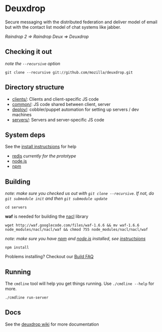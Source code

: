# Deuxdrop

Secure messaging with the distributed federation and deliver model of email but with the contact list model of chat systems like jabber.

_Raindrop 2 => Raindrop Deux => Deuxdrop_

## Checking it out

_note the `--recursive` option_

    git clone --recursive git://github.com/mozilla/deuxdrop.git

## Directory structure

* [clients/](https://github.com/mozilla/deuxdrop/tree/develop/clients): Clients and client-specific JS code
* [common/](https://github.com/mozilla/deuxdrop/tree/develop/common): JS code shared between client, server
* [deploy/](https://github.com/mozilla/deuxdrop/tree/develop/deploy): cobbler/puppet automation for setting up servers / dev machines
* [servers/](https://github.com/mozilla/deuxdrop/tree/develop/servers): Servers and server-specific JS code

## System deps

See the [install instructsions](https://github.com/mozilla/deuxdrop/wiki/Install-Instructions) for help

* [redis](http://redis.io/) _currently for the prototype_
* [node.js](https://github.com/joyent/node)
* [npm](https://github.com/isaacs/npm)

## Building

_note: make sure you checked us out with `git clone --recursive`.  If not, do
   `git submodule init` and then `git submodule update`_

    cd servers

**waf** is needed for building the [nacl](https://github.com/asutherland/nacl) library

    wget http://waf.googlecode.com/files/waf-1.6.6 && mv waf-1.6.6 node_modules/nacl/nacl/waf && chmod 755 node_modules/nacl/nacl/waf

_note: make sure you have [npm](https://github.com/isaacs/npm) and [node.js](https://github.com/joyent/node) installed, see [instructsions](https://github.com/mozilla/deuxdrop/wiki/Install-Instructions)_

    npm install

Problems installing?  Checkout our [Build FAQ](https://github.com/mozilla/deuxdrop/wiki/Install-Instructions)

## Running

The `cmdline` tool will help you get things running.  Use `./cmdline --help` for more.

    ./cmdline run-server

## Docs

See the [deuxdrop wiki](https://github.com/mozilla/deuxdrop/wiki) for more documentation
